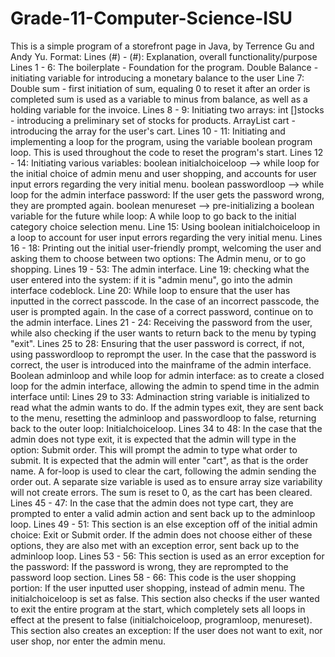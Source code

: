# Grade-11-Computer-Science-ISU
This is a simple program of a storefront page in Java, by Terrence Gu and Andy Yu.
Format: Lines (#) - (#): Explanation, overall functionality/purpose
Lines 1 - 6: The boilerplate - Foundation for the program. Double Balance - initiating variable for introducing a monetary balance to the user
Line 7: Double sum - first initiation of sum, equaling 0 to reset it after an order is completed
sum is used as a variable to minus from balance, as well as a holding variable for the invoice.
Lines 8 - 9: Initiating two arrays: int []stocks - introducing a preliminary set of stocks for products. ArrayList<String> cart - introducing the array for the user's cart.
Lines 10 - 11: Initiating and implementing a loop for the program, using the variable boolean program loop. This is used throughout the code to reset the program's start.
Lines 12 - 14: Initiating various variables: boolean initialchoiceloop --> while loop for the initial choice of admin menu and user shopping, and accounts for user input errors regarding the very initial menu. boolean passwordloop --> while loop for the admin interface password: If the user gets the password wrong, they are prompted again. boolean menureset --> pre-initializing a boolean variable for the future while loop: A while loop to go back to the initial category choice selection menu.
Line 15: Using boolean initialchoiceloop in a loop to account for user input errors regarding the very initial menu.
Lines 16 - 18: Printing out the initial user-friendly prompt, welcoming the user and asking them to choose between two options: The Admin menu, or to go shopping.
Lines 19 - 53: The admin interface.
Line 19: checking what the user entered into the system: if it is "admin menu", go into the admin interface codeblock.
Line 20: While loop to ensure that the user has inputted in the correct passcode. In the case of an incorrect passcode, the user is prompted again. In the case of a correct password, continue on to the admin interface.
Lines 21 - 24: Receiving the password from the user, while also checking if the user wants to return back to the menu by typing "exit".
Lines 25 to 28: Ensuring that the user password is correct, if not, using passwordloop to reprompt the user. In the case that the password is correct, the user is introduced into the mainframe of the admin interface.
Boolean adminloop and while loop for admin interface: as to create a closed loop for the admin interface, allowing the admin to spend time in the admin interface until:
Lines 29 to 33: Adminaction string variable is initialized to read what the admin wants to do. If the admin types exit, they are sent back to the menu, resetting the adminloop and passwordloop to false, returning back to the outer loop: Initialchoiceloop.
Lines 34 to 48: In the case that the admin does not type exit, it is expected that the admin will type in the option: Submit order. This will prompt the admin to type what order to submit. It is expected that the admin will enter "cart", as that is the order name. 
A for-loop is used to clear the cart, following the admin sending the order out. A separate size variable is used as to ensure array size variability will not create errors. The sum is reset to 0, as the cart has been cleared.
Lines 45 - 47: In the case that the admin does not type cart, they are prompted to enter a valid admin action and sent back up to the adminloop loop. 
Lines 49 - 51: This section is an else exception off of the initial admin choice: Exit or Submit order. If the admin does not choose either of these options, they are also met with an exception error, sent back up to the adminloop loop.
Lines 53 - 56: This section is used as an error exception for the password: If the password is wrong, they are reprompted to the password loop section.
Lines 58 - 66: This code is the user shopping portion: If the user inputted user shopping, instead of admin menu. The initialchoiceloop is set as false. This section also checks if the user wanted to exit the entire program at the start, which completely sets all loops in effect at the present to false (initialchoiceloop, programloop, menureset). This section also creates an exception: If the user does not want to exit, nor user shop, nor enter the admin menu. 








